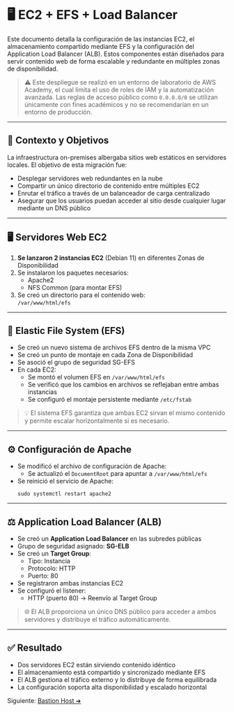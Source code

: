 # 🖥️ EC2 + EFS + Load Balancer

Este documento detalla la configuración de las instancias EC2, el almacenamiento compartido mediante EFS y la configuración del Application Load Balancer (ALB). Estos componentes están diseñados para servir contenido web de forma escalable y redundante en múltiples zonas de disponibilidad.

> ⚠️ Este despliegue se realizó en un entorno de laboratorio de AWS Academy, el cual limita el uso de roles de IAM y la automatización avanzada. Las reglas de acceso público como `0.0.0.0/0` se utilizan únicamente con fines académicos y no se recomendarían en un entorno de producción.

---

## 🧭 Contexto y Objetivos

La infraestructura on-premises albergaba sitios web estáticos en servidores locales. El objetivo de esta migración fue:

- Desplegar servidores web redundantes en la nube
- Compartir un único directorio de contenido entre múltiples EC2
- Enrutar el tráfico a través de un balanceador de carga centralizado
- Asegurar que los usuarios puedan acceder al sitio desde cualquier lugar mediante un DNS público

---

## 🖥️ Servidores Web EC2

1. **Se lanzaron 2 instancias EC2** (Debian 11) en diferentes Zonas de Disponibilidad
2. Se instalaron los paquetes necesarios:
   - Apache2
   - NFS Common (para montar EFS)
3. Se creó un directorio para el contenido web:  
   `/var/www/html/efs`

---

## 🔗 Elastic File System (EFS)

- Se creó un nuevo sistema de archivos EFS dentro de la misma VPC
- Se creó un punto de montaje en cada Zona de Disponibilidad
- Se asoció el grupo de seguridad SG-EFS
- En cada EC2:
  - Se montó el volumen EFS en `/var/www/html/efs`
  - Se verificó que los cambios en archivos se reflejaban entre ambas instancias
  - Se configuró el montaje persistente mediante `/etc/fstab`

> 💡 El sistema EFS garantiza que ambas EC2 sirvan el mismo contenido y permite escalar horizontalmente si es necesario.

---

## ⚙️ Configuración de Apache

- Se modificó el archivo de configuración de Apache:
  - Se actualizó el `DocumentRoot` para apuntar a `/var/www/html/efs`
- Se reinició el servicio de Apache:
  ```
  sudo systemctl restart apache2
  ```

---

## ⚖️ Application Load Balancer (ALB)

- Se creó un **Application Load Balancer** en las subredes públicas
- Grupo de seguridad asignado: **SG-ELB**
- Se creó un **Target Group**:
  - Tipo: Instancia
  - Protocolo: HTTP
  - Puerto: 80
- Se registraron ambas instancias EC2
- Se configuró el listener:
  - HTTP (puerto 80) → Reenvío al Target Group

> 🌐 El ALB proporciona un único DNS público para acceder a ambos servidores y distribuye el tráfico automáticamente.

---

## ✅ Resultado

- Dos servidores EC2 están sirviendo contenido idéntico
- El almacenamiento está compartido y sincronizado mediante EFS
- El ALB gestiona el tráfico externo y lo distribuye de forma equilibrada
- La configuración soporta alta disponibilidad y escalado horizontal

Siguiente: [Bastion Host ➜](3-bastion_host-es.md)
